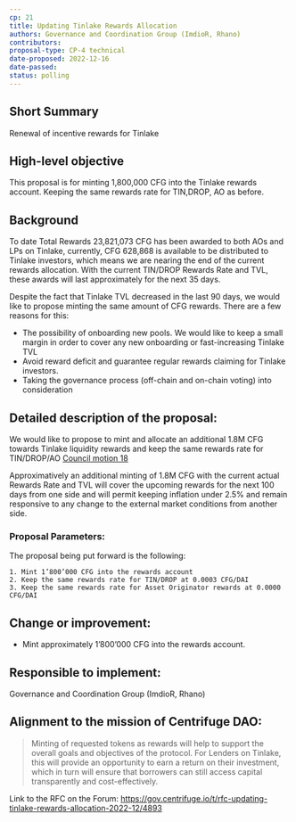 ```yaml
---
cp: 21
title: Updating Tinlake Rewards Allocation
authors: Governance and Coordination Group (ImdioR, Rhano)
contributors:
proposal-type: CP-4 technical
date-proposed: 2022-12-16
date-passed: 
status: polling
---
```


## Short Summary
Renewal of incentive rewards for Tinlake

## High-level objective
This proposal is for minting 1,800,000 CFG into the Tinlake rewards account. Keeping the same rewards rate for TIN,DROP, AO as before.

## Background
To date Total Rewards 23,821,073 CFG has been awarded to both AOs and LPs on Tinlake, currently, CFG 628,868 is available to be distributed to Tinlake investors, which means we are nearing the end of the current rewards allocation. With the current TIN/DROP Rewards Rate and TVL, these awards will last approximately for the next 35 days.

Despite the fact that Tinlake TVL decreased in the last 90 days, we would like to propose minting the same amount of CFG rewards. There are a few reasons for this:

* The possibility of onboarding new pools. We would like to keep a small margin in order to cover any new onboarding or fast-increasing Tinlake TVL
* Avoid reward deficit and guarantee regular rewards claiming for Tinlake investors. 
* Taking the governance process (off-chain and on-chain voting) into consideration

## Detailed description of the proposal:

We would like to propose to mint and allocate an additional 1.8M CFG towards Tinlake liquidity rewards and keep the same rewards rate for TIN/DROP/AO [Council motion 18](https://gov.centrifuge.io/t/council-motion-18-tinlake-lp-rewards-restructuring-july-2022/4400)

Approximatively an additional minting of 1.8M CFG with the current actual Rewards Rate and TVL will cover the upcoming rewards for the next 100 days from one side and will permit keeping inflation under 2.5% and remain responsive to any change to the external market conditions from another side.

### Proposal Parameters:
The proposal being put forward is the following:
```
1. Mint 1’800’000 CFG into the rewards account
2. Keep the same rewards rate for TIN/DROP at 0.0003 CFG/DAI
3. Keep the same rewards rate for Asset Originator rewards at 0.0000 CFG/DAI
```

## Change or improvement:
* Mint approximately 1’800’000 CFG into the rewards account.
  
## Responsible to implement: 
Governance and Coordination Group (ImdioR, Rhano)

## Alignment to the mission of Centrifuge DAO:

>Minting of requested tokens as rewards will help to support the overall goals and objectives of the protocol. For Lenders on Tinlake, this will provide an opportunity to earn a return on their investment, which in turn will ensure that borrowers can still access capital transparently and cost-effectively.

Link to the RFC on the Forum: https://gov.centrifuge.io/t/rfc-updating-tinlake-rewards-allocation-2022-12/4893
